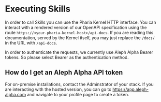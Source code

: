 # Executing Skills

In order to call Skills you can use the Pharia Kernel HTTP interface. You can interact with a rendered version of our OpenAPI specification using the route `https://<your-pharia-kernel-host>/api-docs`. If you are reading this documentation, served by the Kernel itself, you may just replace the `/docs/` in the URL with `/api-docs`.

In order to authenticate the requests, we currently use Aleph Alpha Bearer tokens. So please select Bearer as the authentication method.

## How do I get an Aleph Alpha API token

For on-premise installations, contact the Adminstrator of your stack. If you are interacting with the hosted version, you can go to <https://app.aleph-alpha.com> and navigate to your profile page to create a token.
